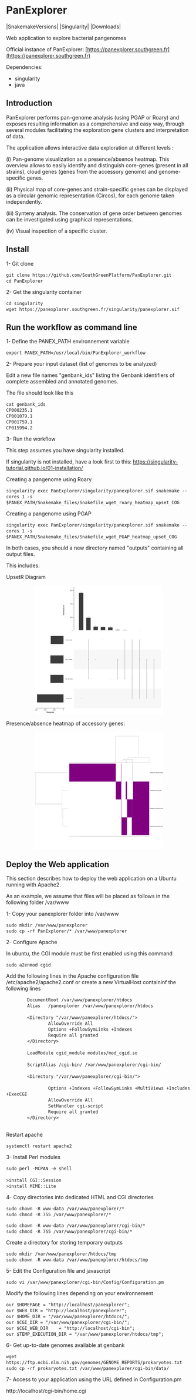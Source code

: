 # PanExplorer

|SnakemakeVersions| |Singularity|  |Downloads|

Web application to explore bacterial pangenomes

Official instance of PanExplorer: [https://panexplorer.southgreen.fr](https://panexplorer.southgreen.fr)

Dependencies:
- singularity
- java

## Introduction

PanExplorer performs pan-genome analysis (using PGAP or Roary) and exposes resulting information as a comprehensive and easy way, through several modules facilitating the exploration gene clusters and interpretation of data.

The application allows interactive data exploration at different levels :

(i) Pan-genome visualization as a presence/absence heatmap. This overview allows to easily identify and distinguish core-genes (present in all strains), cloud genes (genes from the accessory genome) and genome-specific genes.

(ii) Physical map of core-genes and strain-specific genes can be displayed as a circular genomic representation (Circos), for each genome taken independently.

(iii) Synteny analysis. The conservation of gene order between genomes can be investigated using graphical representations.

(iv) Visual inspection of a specific cluster.


## Install

1- Git clone

```
git clone https://github.com/SouthGreenPlatform/PanExplorer.git
cd PanExplorer
```

2- Get the singularity container

```
cd singularity
wget https://panexplorer.southgreen.fr/singularity/panexplorer.sif
```

## Run the workflow as command line

1- Define the PANEX_PATH environnement variable

```
export PANEX_PATH=/usr/local/bin/PanExplorer_workflow
```

2- Prepare your input dataset (list of genomes to be analyzed)

Edit a new file names "genbank_ids" listing the Genbank identifiers of complete assembled and annotated genomes. 

The file should look like this

```
cat genbank_ids
CP000235.1
CP001079.1
CP001759.1
CP015994.2
```

3- Run the workflow

This step assumes you have singularity installed.

If singularity is not installed, have a look first to this: https://singularity-tutorial.github.io/01-installation/

Creating a pangenome using Roary

```
singularity exec PanExplorer/singularity/panexplorer.sif snakemake --cores 1 -s $PANEX_PATH/Snakemake_files/Snakefile_wget_roary_heatmap_upset_COG
```

Creating a pangenome using PGAP

```
singularity exec PanExplorer/singularity/panexplorer.sif snakemake --cores 1 -s $PANEX_PATH/Snakemake_files/Snakefile_wget_PGAP_heatmap_upset_COG
```

In both cases, you should a new directory named "outputs" containing all output files.

This includes:

UpsetR Diagram

 <img src="upsetr.svg" align="center" width="70%" style="display: block; margin: auto;"/>
 
 Presence/absence heatmap of accessory genes:
 
 <img src="heatmap.svg" align="center" width="70%" style="display: block; margin: auto;"/>

## Deploy the Web application

This section describes how to deploy the web application on a Ubuntu running with Apache2.

As an example, we assume that files will be placed as follows in the following folder /var/www

1- Copy your panexplorer folder into /var/www

```
sudo mkdir /var/www/panexplorer
sudo cp -rf PanExplorer/* /var/www/panexplorer
```

2- Configure Apache

In ubuntu, the CGI module must be first enabled using this command

```
sudo a2enmod cgid
```

Add the following lines in the Apache configuration file /etc/apache2/apache2.conf or create a new VirtualHost containinf the following lines

```
        DocumentRoot /var/www/panexplorer/htdocs
        Alias   /panexplorer /var/www/panexplorer/htdocs

        <Directory "/var/www/panexplorer/htdocs/">
                AllowOverride All
                Options +FollowSymLinks +Indexes
                Require all granted
        </Directory>

        LoadModule cgid_module modules/mod_cgid.so

        ScriptAlias /cgi-bin/ /var/www/panexplorer/cgi-bin/

        <Directory "/var/www/panexplorer/cgi-bin/">

                Options +Indexes +FollowSymLinks +MultiViews +Includes +ExecCGI
                AllowOverride All
                SetHandler cgi-script
                Require all granted
        </Directory>
        
```

Restart apache

```
systemctl restart apache2
```

3- Install Perl modules

```
sudo perl -MCPAN -e shell

>install CGI::Session
>install MIME::Lite

```

4- Copy directories into dedicated HTML and CGI directories

```
sudo chown -R www-data /var/www/panexplorer/*
sudo chmod -R 755 /var/www/panexplorer/*
```

```
sudo chown -R www-data /var/www/panexplorer/cgi-bin/*
sudo chmod -R 755 /var/www/panexplorer/cgi-bin/*
```

Create a directory for storing temporary outputs

```
sudo mkdir /var/www/panexplorer/htdocs/tmp
sudo chown -R www-data /var/www/panexplorer/htdocs/tmp
```

5- Edit the Configuration file and javascript

```
sudo vi /var/www/panexplorer/cgi-bin/Config/Configuration.pm
```

Modify the following lines depending on your environnement

```
our $HOMEPAGE = "http://localhost/panexplorer";
our $WEB_DIR = "http://localhost/panexplorer";
our $HOME_DIR = "/var/www/panexplorer/htdocs/";
our $CGI_DIR = "/var/www/panexplorer/cgi-bin/";
our $CGI_WEB_DIR    = "http://localhost/cgi-bin";
our $TEMP_EXECUTION_DIR = "/var/www/panexplorer/htdocs/tmp";
```

6- Get up-to-date genomes available at genbank

```
wget https://ftp.ncbi.nlm.nih.gov/genomes/GENOME_REPORTS/prokaryotes.txt
sudo cp -rf prokaryotes.txt /var/www/panexplorer/cgi-bin/data/
```

7- Access to your application using the URL defined in Configuration.pm

http://localhost/cgi-bin/home.cgi
